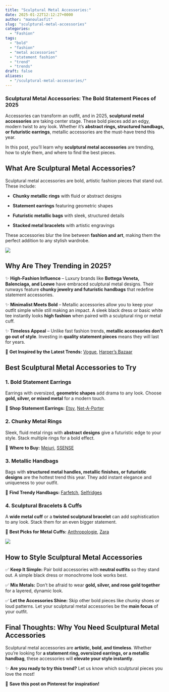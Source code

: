 ```yaml
---
title: "Sculptural Metal Accessories:"
date: 2025-01-22T12:12:27+0000
author: "manoulasfit"
slug: "sculptural-metal-accessories"
categories:
  - "Fashion"
tags:
  - "bold"
  - "fashion"
  - "metal accessories"
  - "statement fashion"
  - "trend"
  - "trends"
draft: false
aliases:
  - "/sculptural-metal-accessories/"
---
```

### **Sculptural Metal Accessories: The Bold Statement Pieces of 2025**

Accessories can transform an outfit, and in 2025, **sculptural metal accessories** are taking center stage. These bold pieces add an edgy, modern twist to any look. Whether it’s **abstract rings, structured handbags, or futuristic earrings**, metallic accessories are the must-have trend this year.

In this post, you’ll learn why **sculptural metal accessories** are trending, how to style them, and where to find the best pieces.

## **What Are Sculptural Metal Accessories?**

Sculptural metal accessories are bold, artistic fashion pieces that stand out. These include:

- **Chunky metallic rings** with fluid or abstract designs

- **Statement earrings** featuring geometric shapes

- **Futuristic metallic bags** with sleek, structured details

- **Stacked metal bracelets** with artistic engravings

These accessories blur the line between **fashion and art**, making them the perfect addition to any stylish wardrobe.

![](/DALL·E-2025-01-22-13.59.53-A-close-up-image-of-sculptural-metal-rings-displayed-on-an-elegant-hand.-The-rings-are-bold-oversized-and-feature-abstract-fluid-designs-in-silver-.webp)

## **Why Are They Trending in 2025?**

✨ **High-Fashion Influence** – Luxury brands like **Bottega Veneta, Balenciaga, and Loewe** have embraced sculptural metal designs. Their runways feature **chunky jewelry and futuristic handbags** that redefine statement accessories.

✨ **Minimalist Meets Bold** – Metallic accessories allow you to keep your outfit simple while still making an impact. A sleek black dress or basic white tee instantly looks **high fashion** when paired with a sculptural ring or metal cuff.

✨ **Timeless Appeal** – Unlike fast fashion trends, **metallic accessories don’t go out of style**. Investing in **quality statement pieces** means they will last for years.

🔗 **Get Inspired by the Latest Trends:** [Vogue](https://www.vogue.com/), [Harper’s Bazaar](https://www.harpersbazaar.com/)

## **Best Sculptural Metal Accessories to Try**

### **1. Bold Statement Earrings**

Earrings with oversized, **geometric shapes** add drama to any look. Choose **gold, silver, or mixed metal** for a modern touch.

🔗 **Shop Statement Earrings:** [Etsy](https://www.etsy.com/), [Net-A-Porter](https://www.net-a-porter.com/)

### **2. Chunky Metal Rings**

Sleek, fluid metal rings with **abstract designs** give a futuristic edge to your style. Stack multiple rings for a bold effect.

🔗 **Where to Buy:** [Mejuri](https://www.mejuri.com/), [SSENSE](https://www.ssense.com/)

### **3. Metallic Handbags**

Bags with **structured metal handles, metallic finishes, or futuristic designs** are the hottest trend this year. They add instant elegance and uniqueness to your outfit.

🔗 **Find Trendy Handbags:** [Farfetch](https://www.farfetch.com/), [Selfridges](https://www.selfridges.com/)

### **4. Sculptural Bracelets & Cuffs**

A **wide metal cuff** or a **twisted sculptural bracelet** can add sophistication to any look. Stack them for an even bigger statement.

🔗 **Best Picks for Metal Cuffs:** [Anthropologie](https://www.anthropologie.com/), [Zara](https://www.zara.com/)

![](/DALL·E-2025-01-22-13.59.27-An-artistic-flat-lay-composition-of-sculptural-metal-accessories-featuring-bold-statement-rings-structured-metallic-cuffs-and-a-futuristic-metal-ha.webp)

## **How to Style Sculptural Metal Accessories**

✅ **Keep It Simple:** Pair bold accessories with **neutral outfits** so they stand out. A simple black dress or monochrome look works best.

✅ **Mix Metals:** Don’t be afraid to wear **gold, silver, and rose gold together** for a layered, dynamic look.

✅ **Let the Accessories Shine:** Skip other bold pieces like chunky shoes or loud patterns. Let your sculptural metal accessories be the **main focus** of your outfit.

## **Final Thoughts: Why You Need Sculptural Metal Accessories**

Sculptural metal accessories are **artistic, bold, and timeless**. Whether you’re looking for **a statement ring, oversized earrings, or a metallic handbag**, these accessories will **elevate your style instantly**.

✨ **Are you ready to try this trend?** Let us know which sculptural pieces you love the most!

📌 **Save this post on Pinterest for inspiration!**